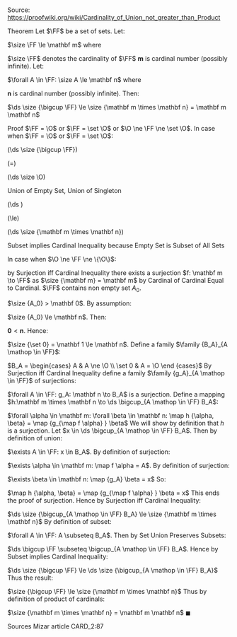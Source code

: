 # 

Source: https://proofwiki.org/wiki/Cardinality_of_Union_not_greater_than_Product

Theorem
Let $\FF$ be a set of sets.
Let:

$\size \FF \le \mathbf m$
where 

$\size \FF$ denotes the cardinality of $\FF$
$\mathbf m$ is cardinal number (possibly infinite).
Let:

$\forall A \in \FF: \size A \le \mathbf n$
where

$\mathbf n$ is cardinal number (possibly infinite).
Then:

$\ds \size {\bigcup \FF} \le \size {\mathbf m \times \mathbf n} = \mathbf m \mathbf n$


Proof
$\FF = \O$ or $\FF = \set \O$ or $\O \ne \FF \ne \set \O$.
In case when $\FF = \O$ or $\FF = \set \O$:














\(\ds \size {\bigcup \FF}\)

\(=\)







\(\ds \size \O\)





Union of Empty Set, Union of Singleton














\(\ds \)

\(\le\)







\(\ds \size {\mathbf m \times \mathbf n}\)





Subset implies Cardinal Inequality because Empty Set is Subset of All Sets



In case when $\O \ne \FF \ne \{\O\}$:

by Surjection iff Cardinal Inequality there exists a surjection $f: \mathbf m \to \FF$ as $\size {\mathbf m} = \mathbf m$ by Cardinal of Cardinal Equal to Cardinal.
$\FF$ contains non empty set $A_0$.

$\size {A_0} > \mathbf 0$.
By assumption:

$\size {A_0} \le \mathbf n$.
Then:

$\mathbf 0 < \mathbf n$.
Hence:

$\size {\set 0} = \mathbf 1 \le \mathbf n$.
Define a family $\family {B_A}_{A \mathop \in \FF}$:

$B_A = \begin{cases} A & A \ne \O \\ \set 0 & A = \O \end {cases}$
By Surjection iff Cardinal Inequality define a family
$\family {g_A}_{A \mathop \in \FF}$ of surjections:

$\forall A \in \FF: g_A: \mathbf n \to B_A$ is a surjection.
Define a mapping $h:\mathbf m \times \mathbf n \to \ds \bigcup_{A \mathop \in \FF} B_A$:

$\forall \alpha \in \mathbf m: \forall \beta \in \mathbf n: \map h {\alpha, \beta} = \map {g_{\map f \alpha} } \beta$
We will show by definition that $h$ is a surjection.
Let $x \in \ds \bigcup_{A \mathop \in \FF} B_A$.
Then by definition of union:

$\exists A \in \FF: x \in B_A$.
By definition of surjection:

$\exists \alpha \in \mathbf m: \map f \alpha = A$.
By definition of surjection:

$\exists \beta \in \mathbf n: \map {g_A} \beta = x$
So:

$\map h {\alpha, \beta} = \map {g_{\map f \alpha} } \beta = x$
This ends the proof of surjection.
Hence by Surjection iff Cardinal Inequality:

$\ds \size {\bigcup_{A \mathop \in \FF} B_A} \le \size {\mathbf m \times \mathbf n}$
By definition of subset:

$\forall A \in \FF: A \subseteq B_A$.
Then by Set Union Preserves Subsets:

$\ds \bigcup \FF \subseteq \bigcup_{A \mathop \in \FF} B_A$.
Hence by Subset implies Cardinal Inequality:

$\ds \size {\bigcup \FF} \le \ds \size {\bigcup_{A \mathop \in \FF} B_A}$
Thus the result:

$\size {\bigcup \FF} \le \size {\mathbf m \times \mathbf n}$
Thus by definition of product of cardinals:

$\size {\mathbf m \times \mathbf n} = \mathbf m \mathbf n$
$\blacksquare$


Sources
Mizar article CARD_2:87




